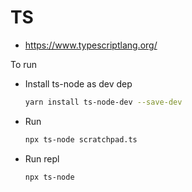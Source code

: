 # TS
* https://www.typescriptlang.org/

To run
* Install ts-node as dev dep 
    ```bash
    yarn install ts-node-dev --save-dev
    ```
* Run 
    ```bash 
    npx ts-node scratchpad.ts 
    ```
* Run repl 
    ```bash
    npx ts-node
    ```
